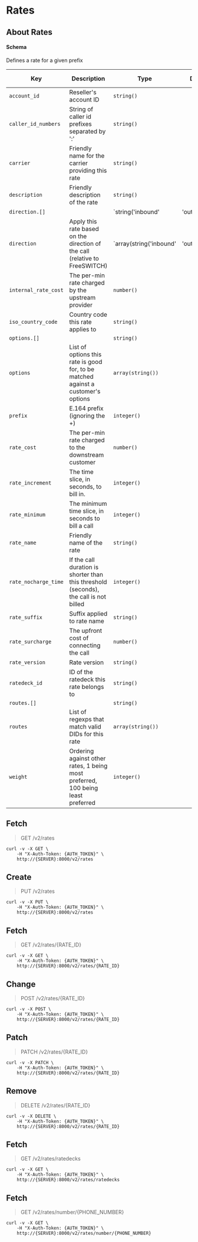 # Rates

## About Rates

#### Schema

Defines a rate for a given prefix



Key | Description | Type | Default | Required | Support Level
--- | ----------- | ---- | ------- | -------- | -------------
`account_id` | Reseller's account ID | `string()` |   | `false` |  
`caller_id_numbers` | String of caller id prefixes separated by ':' | `string()` |   | `false` |  
`carrier` | Friendly name for the carrier providing this rate | `string()` |   | `false` |  
`description` | Friendly description of the rate | `string()` |   | `false` |  
`direction.[]` |   | `string('inbound' | 'outbound')` |   | `false` |  
`direction` | Apply this rate based on the direction of the call (relative to FreeSWITCH) | `array(string('inbound' | 'outbound'))` |   | `false` |  
`internal_rate_cost` | The per-min rate charged by the upstream provider | `number()` |   | `false` |  
`iso_country_code` | Country code this rate applies to | `string()` |   | `false` |  
`options.[]` |   | `string()` |   | `false` |  
`options` | List of options this rate is good for, to be matched against a customer's options | `array(string())` |   | `false` |  
`prefix` | E.164 prefix (ignoring the +) | `integer()` |   | `true` |  
`rate_cost` | The per-min rate charged to the downstream customer | `number()` |   | `true` |  
`rate_increment` | The time slice, in seconds, to bill in. | `integer()` |   | `false` |  
`rate_minimum` | The minimum time slice, in seconds to bill a call | `integer()` |   | `false` |  
`rate_name` | Friendly name of the rate | `string()` |   | `false` |  
`rate_nocharge_time` | If the call duration is shorter than this threshold (seconds), the call is not billed | `integer()` |   | `false` |  
`rate_suffix` | Suffix applied to rate name | `string()` |   | `false` |  
`rate_surcharge` | The upfront cost of connecting the call | `number()` |   | `false` |  
`rate_version` | Rate version | `string()` |   | `false` |  
`ratedeck_id` | ID of the ratedeck this rate belongs to | `string()` |   | `false` |  
`routes.[]` |   | `string()` |   | `false` |  
`routes` | List of regexps that match valid DIDs for this rate | `array(string())` |   | `false` |  
`weight` | Ordering against other rates, 1 being most preferred, 100 being least preferred | `integer()` |   | `false` |  



## Fetch

> GET /v2/rates

```shell
curl -v -X GET \
    -H "X-Auth-Token: {AUTH_TOKEN}" \
    http://{SERVER}:8000/v2/rates
```

## Create

> PUT /v2/rates

```shell
curl -v -X PUT \
    -H "X-Auth-Token: {AUTH_TOKEN}" \
    http://{SERVER}:8000/v2/rates
```

## Fetch

> GET /v2/rates/{RATE_ID}

```shell
curl -v -X GET \
    -H "X-Auth-Token: {AUTH_TOKEN}" \
    http://{SERVER}:8000/v2/rates/{RATE_ID}
```

## Change

> POST /v2/rates/{RATE_ID}

```shell
curl -v -X POST \
    -H "X-Auth-Token: {AUTH_TOKEN}" \
    http://{SERVER}:8000/v2/rates/{RATE_ID}
```

## Patch

> PATCH /v2/rates/{RATE_ID}

```shell
curl -v -X PATCH \
    -H "X-Auth-Token: {AUTH_TOKEN}" \
    http://{SERVER}:8000/v2/rates/{RATE_ID}
```

## Remove

> DELETE /v2/rates/{RATE_ID}

```shell
curl -v -X DELETE \
    -H "X-Auth-Token: {AUTH_TOKEN}" \
    http://{SERVER}:8000/v2/rates/{RATE_ID}
```

## Fetch

> GET /v2/rates/ratedecks

```shell
curl -v -X GET \
    -H "X-Auth-Token: {AUTH_TOKEN}" \
    http://{SERVER}:8000/v2/rates/ratedecks
```

## Fetch

> GET /v2/rates/number/{PHONE_NUMBER}

```shell
curl -v -X GET \
    -H "X-Auth-Token: {AUTH_TOKEN}" \
    http://{SERVER}:8000/v2/rates/number/{PHONE_NUMBER}
```

